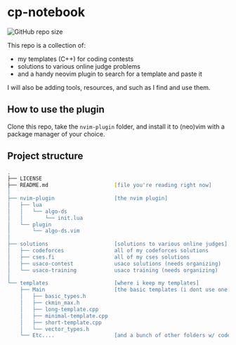 # cp-notebook

![GitHub repo size](https://img.shields.io/github/repo-size/colding10/cp-notebook?style=for-the-badge)

This repo is a collection of:

- my templates (C++) for coding contests
- solutions to various online judge problems
- and a handy neovim plugin to search for a template and paste it

I will also be adding tools, resources, and such as I find and use them.

## How to use the plugin

Clone this repo, take the `nvim-plugin` folder, and install it to (neo)vim with a package manager of your choice.

## Project structure

```zsh
.
├── LICENSE
├── README.md                     [file you're reading right now]
│
├── nvim-plugin                   [the nvim plugin]
│   ├── lua
│   │   └── algo-ds
│   │       └── init.lua
│   └── plugin
│       └── algo-ds.vim
│
├── solutions                     [solutions to various online judges]
│   ├── codeforces                all of my codeforces solutions
│   ├── cses.fi                   all of my cses solutions
│   ├── usaco-contest             usaco solutions (needs organizing)
│   └── usaco-training            usaco training (needs organizing)
│
└── templates                     [where i keep my templates]
    ├── Main                      [the basic templates (i dont use one these days)]
    │   ├── basic_types.h
    │   ├── ckmin_max.h
    │   ├── long-template.cpp
    │   ├── minimal-template.cpp
    │   ├── short-template.cpp
    │   └── vector_types.h
    └── Etc....                   [and a bunch of other folders w/ code]
```

